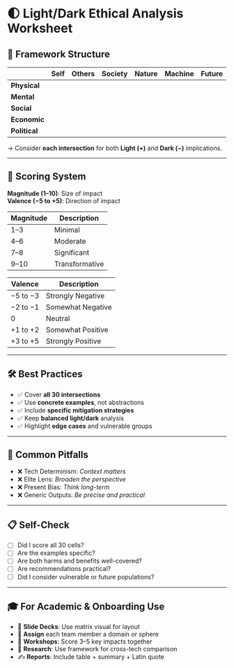 # 🌓 Light/Dark Ethical Analysis Worksheet

## 📐 Framework Structure

|                | Self         | Others       | Society      | Nature       | Machine      | Future       |
|----------------|--------------|--------------|--------------|--------------|--------------|--------------|
| **Physical**   |              |              |              |              |              |              |
| **Mental**     |              |              |              |              |              |              |
| **Social**     |              |              |              |              |              |              |
| **Economic**   |              |              |              |              |              |              |
| **Political**  |              |              |              |              |              |              |

→ Consider **each intersection** for both **Light (+)** and **Dark (−)** implications.

---

## 🔢 Scoring System

**Magnitude (1–10)**: Size of impact  
**Valence (−5 to +5)**: Direction of impact

| Magnitude  | Description           |
|------------|-----------------------|
| 1–3        | Minimal                |
| 4–6        | Moderate               |
| 7–8        | Significant            |
| 9–10       | Transformative         |

| Valence    | Description            |
|------------|------------------------|
| −5 to −3   | Strongly Negative      |
| −2 to −1   | Somewhat Negative      |
| 0          | Neutral                |
| +1 to +2   | Somewhat Positive      |
| +3 to +5   | Strongly Positive      |

---

## 🛠️ Best Practices

- ✅ Cover **all 30 intersections**
- ✅ Use **concrete examples**, not abstractions
- ✅ Include **specific mitigation strategies**
- ✅ Keep **balanced light/dark** analysis
- ✅ Highlight **edge cases** and vulnerable groups

---

## 🚩 Common Pitfalls

- ❌ Tech Determinism: *Context matters*
- ❌ Elite Lens: *Broaden the perspective*
- ❌ Present Bias: *Think long-term*
- ❌ Generic Outputs: *Be precise and practical*

---

## 📋 Self-Check

- [ ] Did I score all 30 cells?
- [ ] Are the examples specific?
- [ ] Are both harms and benefits well-covered?
- [ ] Are recommendations practical?
- [ ] Did I consider vulnerable or future populations?

---

## 🎓 For Academic & Onboarding Use

- 📘 **Slide Decks**: Use matrix visual for layout
- 🎯 **Assign** each team member a domain or sphere
- 🧠 **Workshops**: Score 3–5 key impacts together
- 🧪 **Research**: Use framework for cross-tech comparison
- ✍️ **Reports**: Include table + summary + Latin quote
